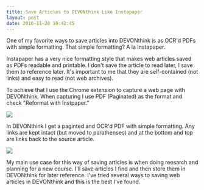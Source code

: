 ```yaml
---
title: Save Articles to DEVONthink Like Instapaper
layout: post
date: 2016-11-28 19:42:45
---
```


One of my favorite ways to save articles into DEVONthink is as OCR'd PDFs with simple formatting. That simple formatting? A la Instapaper.

Instapaper has a very nice formatting style that makes web articles saved as PDFs readable and printable. I don't save the article to read later, I save them to reference later. It's important to me that they are self-contained (not links) and easy to read (not web archives). 

To achieve that I use the Chrome extension to capture a web page with DEVONthink. When capturing I use PDF (Paginated) as the format and check "Reformat with Instpaper."

![](http://mijingo.d.pr/iwAt/4JJxUhDU+)

In DEVONthink I get a paginted and OCR'd PDF with simple formatting. Any links are kept intact (but moved to parathenses) and at the bottom and top are links back to the source article.

![](http://mijingo.d.pr/YeMv/3huXgYWM+)

My main use case for this way of saving articles is when doing reesarch and planning for a new course. I'll save articles I find and then store them in DEVONthink for later reference. I've tried several ways to saving web articles in DEVONthink and this is the best I've found.

